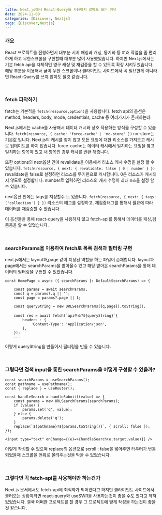 ```yaml
---
title: Next.js에서 React-Query를 사용하지 않아도 되는 이유
date: 2024-11-08
categories: [Discover, Nextjs]
tags: [Discover,Nextjs]
---
```


### 개요
React 프로젝트를 진행하면서 대부분 서버 패칭과 캐싱, 동기화 등 여러 작업을 좀 편리하게 하고 무한스크롤을 구현할때 대부분 많이 사용했었습니다.
하지만 Next.js에서는 기본 fetch api을 자체적인 영구 캐싱 및 재검증을 할 수 있도록 확장 시켜두었습니다.
해당 부분을 이용해서 굳이 무한 스크롤이나 클라이언트 사이드에서 꼭 필요한게 아니라면 React-Query를 쓰지 않아도 될것 같습니다.

<br/>

### fetch 파악하기

fetch는 기본적을 `fetch(resource,option)`을 사용합니다.
fetch api의 옵션은 method, headers, body, mode, credentials, cache 등 여러가지가 존재하는데

Next.js에서는 cache를 사용해서 데이터 캐시와 상호 작용하는 방식을 구성할 수 있습니다.
`fetch(resource, { cache: 'force-cache' | 'no-store' })`
no-store는 기본값 입니다. Next.js의 캐시를 찾지 않고 모든 요청에 대한 리소스를 가져오고 캐시로 업데이트를 하지 않습니다.
force-cache는 데이터 캐시에서 일치하는 요청을 찾고 일치하는 항목이 있고 새 항목인 경우 캐시를 반환 해줍니다.

또한 options의 next옵션 안에 revalidate을 이용해서 리소스 캐시 수명을 설정 할 수 있습니다.
`fetch(resource, { next: { revalidate: false | 0 | number } })`
revalidate을 false로 설정하면 리소스를 무기한으로 캐시합니다.
0은 리소스가 캐시되지 않도록 설정합니다.
number로 입력하면 리소스의 캐시 수명이 최대 n초을 설정 할 수 있습니다.

next옵션 안에는 tags를 지정할수 도 있습니다.
`fetch(resource, { next: { tags: ['collection'] } })`
리소스의 태그를 설정하고, 재검증태그를 통해서 필요에 따라 데이터를 재검증할 수 있습니다.



이 옵션들을 통해 react-query을 사용하지 않고 fetch-api를 통해서 데이터를 캐싱,검증등을 할 수 있었습니다.

<br/>

### searchParams을 이용하여 fetch로 목록 검색과 필터링 구현

next.js에서는 layout과,page 같이 지정된 역할을 하는 파일이 존재합니다.
layout과 page에서는 searchParams을 받아올수 있고 해당 받아온 searchParams을 통해 데이터의 필터링을 구현할 수 있었습니다.
```tsx
const HomePage = async ({ searchParams }: DefaultSearchParams) => {

    const params = await searchParams;
    const q = params?.q || '';
    const page = params?.page || 1;

    const queryString = new URLSearchParams({q,page}).toString(); 

    const res = await fetch(`api주소?${queryString}`{
        headers : {
            'Content-Type': 'Application/json',
        },
    });
    ...
```
이렇게 queryString을 만들어서 필터링을 만들 수 있습니다.

<br/>

### 그렇다면 검색 input을 통한 searchParams을 어떻게 구성할 수 있을까?
```tsx
const searchParams = useSearchParams();
const pathname = usePathname();
const { replace } = useRouter();

const handleSearch = handleSubmit((value) => {
    const params = new URLSearchParams(searchParams);
    if (value) {
        params.set('q', value);
    } else {
        params.delete('q');
    }
    replace(`${pathname}?${params.toString()}`, { scroll: false });
});

<input type="text" onChange={(e)=>{handleSearch(e.target.value)}} />
```
이렇게 작성할 수 있으며 replace의 옵션으로 scroll : false을 넣어주면 라우터가 변동되었을때 스크롤을 맨위로 올려주는것을 막을 수 있었습니다.

<br/>

### 그렇다면 꼭 fetch-api를 사용해야만 하는건가
Next.js 문서에서도 fetch-api에 최적화가 되어있다고 하지만 클라이언트 사이드에서 불러오는 상황이라면 react-query와 useSWR을 사용하는것이 좋을 수도 있다고 적혀있었습니다.
결국 어떠한 프로젝트를 할 경우 그 프로젝트에 맞게 작성을 하는것이 좋을것 같습니다.